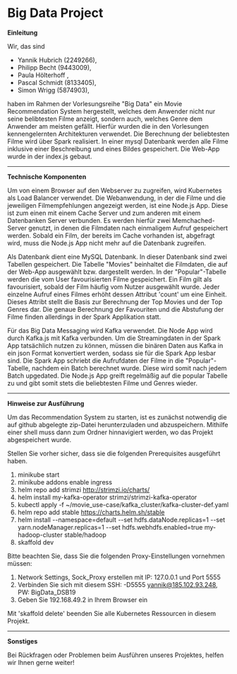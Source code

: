 # Big Data Project

**Einleitung**  

Wir, das sind
- Yannik Hubrich (2249266),
- Philipp Becht (9443009),
- Paula Hölterhoff ,
- Pascal Schmidt (8133405),
- Simon Wrigg (5874903), 

haben im Rahmen der Vorlesungsreihe "Big Data" ein Movie Recommendation System hergestellt, welches dem Anwender nicht nur seine belibtesten Filme anzeigt, sondern auch, welches Genre dem Anwender am meisten gefällt.
Hierfür wurden die in den Vorlesungen kennengelernten Architekturen verwendet. Die Berechnung der beliebtesten Filme wird über Spark realisiert. In einer mysql Datenbank werden alle Filme inklusive einer Beschreibung und eines Bildes gespeichert. Die Web-App wurde in der index.js gebaut.

**************************

**Technische Komponenten**


Um von einem Browser auf den Webserver zu zugreifen, wird Kubernetes als Load Balancer verwendet. Die Webanwendung, in der die Filme und die jeweiligen Filmempfehlungen angezeigt werden, ist eine Node.js App. Diese ist zum einen mit einem Cache Server und zum anderen mit einem Datenbanken Server verbunden. Es werden hierfür zwei Memchached-Server genutzt, in denen die Filmdaten nach einmaligem Aufruf gespeichert werden. Sobald ein Film, der bereits im Cache vorhanden ist, abgefragt wird, muss die Node.js App nicht mehr auf die Datenbank zugreifen. 

Als Datenbank dient eine MySQL Datenbank. In dieser Datenbank sind zwei Tabellen gespeichert. Die Tabelle "Movies" beinhaltet die Filmdaten, die auf der Web-App ausgewählt bzw. dargestellt werden. In der "Popular"-Tabelle werden die vom User favourisierten Filme gespeichert. Ein Film gilt als favourisiert, sobald der Film häufig vom Nutzer ausgewählt wurde. Jeder einzelne Aufruf eines Filmes erhöht dessen Attribut 'count' um eine Einheit. Dieses Attribt stellt die Basis zur Berechnung der Top Movies und der Top Genres dar. Die genaue Berechnung der Favouriten und die Abstufung der Filme finden allerdings in der Spark Applikation statt.

Für das Big Data Messaging wird Kafka verwendet. Die Node App wird durch Kafka.js mit Kafka verbunden. Um die Streamingdaten in der Spark App tatsächlich nutzen zu können, müssen die binären Daten aus Kafka in ein json Format konvertiert werden, sodass sie für die Spark App lesbar sind.
Die Spark App schriebt die Aufrufdaten der Filme in die "Popular"-Tabelle, nachdem ein Batch berechnet wurde. Diese wird somit nach jedem Batch upgedated. Die Node.js App greift regelmäßig auf die popular Tabelle zu und gibt somit stets die beliebtesten Filme und Genres wieder.























***************************


**Hinweise zur Ausführung**


Um das Recommendation System zu starten, ist es zunächst notwendig die auf github abgelegte zip-Datei herunterzuladen und abzuspeichern.
Mithilfe einer shell muss dann zum Ordner hinnavigiert werden, wo das Projekt abgespeichert wurde.

Stellen Sie vorher sicher, dass sie die folgenden Prerequisites ausgeführt haben.
1) minikube start
3) minikube addons enable ingress
4) helm repo add strimzi http://strimzi.io/charts/
5) helm install my-kafka-operator strimzi/strimzi-kafka-operator
6) kubectl apply -f ~/movie_use-case/kafka_cluster/kafka-cluster-def.yaml
7) helm repo add stable https://charts.helm.sh/stable
8) helm install --namespace=default --set hdfs.dataNode.replicas=1 --set yarn.nodeManager.replicas=1 --set hdfs.webhdfs.enabled=true my-hadoop-cluster stable/hadoop
9) skaffold dev


Bitte beachten Sie, dass Sie die folgenden Proxy-Einstellungen vornehmen müssen:
1) Network Settings, Sock_Proxy erstellen mit IP: 127.0.0.1 und Port 5555
2) Verbinden Sie sich mit diesem SSH: -D5555 yannik@185.102.93.248, PW: BigData_DSB19
3) Geben Sie 192.168.49.2 in Ihrem Browser ein



Mit 'skaffold delete' beenden Sie alle Kubernetes Ressourcen in diesem Projekt.


*************


**Sonstiges**

Bei Rückfragen oder Problemen beim Ausführen unseres Projektes, helfen wir Ihnen gerne weiter!

